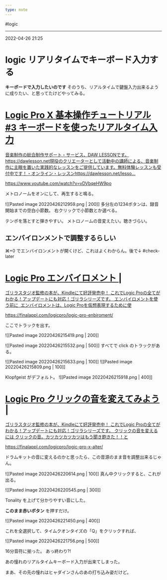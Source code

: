 ```yaml
---
type: note
---
```


#logic 

---
2022-04-26  21:25

# logic  リアリタイムでキーボード入力する

**キーボードで入力したいのです**
そのうち、リアルタイムで鍵盤入力出来るように成りたい、と思ってたけどやってみる。

<div class="rich-link-card-container"><a class="rich-link-card" href="https://www.youtube.com/watch?v=vDVbqeHW9po" target="_blank">
	<div class="rich-link-image-container">
		<div class="rich-link-image" style="background-image: url('https://www.youtube.com/embed/vDVbqeHW9po?feature=oembed')">
	</div>
	</div>
	<div class="rich-link-card-text">
		<h1 class="rich-link-card-title">Logic Pro X 基本操作チュートリアル #3 キーボードを使ったリアルタイム入力</h1>
		<p class="rich-link-card-description">
		音楽制作の総合制作サポート・サービス、DAW LESSONです。https://dawlesson.net現役のクリエーターとして活動中の講師による、音楽制作に主眼を置いた実践的なレッスンをご提供しています。無料体験レッスンも受付中です！・オンライン・レッスンhttps://dawlesson.net/lesso...
		</p>
		<p class="rich-link-href">
		https://www.youtube.com/watch?v=vDVbqeHW9po
		</p>
	</div>
</a></div>

メトロノームをオンにして、再生すると鳴る。

![[Pasted image 20220426212959.png | 200]]
多分左の1234ボタンは、録音開始までの空白小節数。
右クリックで小節数とか選べる。

テンポを落とすと弾きやすい。
メトロノームの音変えたい。聴きづらい。

## エンバイロンメントで調整するらしい
⌘+0 でエンバイロンメントが開くけど、これはよくわからん。後で↓
#check-later 
<div class="rich-link-card-container"><a class="rich-link-card" href="https://finalappl.com/logicpro/logic-pro-enbiroment/" target="_blank">
	<div class="rich-link-image-container">
		<div class="rich-link-image" style="background-image: url('https://finalappl.com/wp-content/uploads/2021/06/1112638.jpg')">
	</div>
	</div>
	<div class="rich-link-card-text">
		<h1 class="rich-link-card-title">Logic Pro エンバイロメント |</h1>
		<p class="rich-link-card-description">
		ゴリラスタジオ監修の本が、Kindleにて好評発売中！ これでLogic Proの全てがわかる！アップデートにも対応！ゴリラシリーズです。 エンバイロメントを使う前に  エンバイロメントは、Logic Proを仮想表現するために使
		</p>
		<p class="rich-link-href">
		https://finalappl.com/logicpro/logic-pro-enbiroment/
		</p>
	</div>
</a></div>

ここでトラックを出す。

![[Pasted image 20220426215419.png | 200]]

![[Pasted image 20220426215532.png | 500]]
すべてで click のトラックがある。

![[Pasted image 20220426215633.png | 100]] ![[Pasted image 20220426215809.png | 100]]

Klopfgeist がデフォルト。
![[Pasted image 20220426215918.png | 400]]

<div class="rich-link-card-container"><a class="rich-link-card" href="https://finalappl.com/logicpro/logic-pro-x-alter/" target="_blank">
	<div class="rich-link-image-container">
		<div class="rich-link-image" style="background-image: url('https://finalappl.com/wp-content/uploads/2021/04/122.jpg')">
	</div>
	</div>
	<div class="rich-link-card-text">
		<h1 class="rich-link-card-title">Logic Pro クリックの音を変えてみよう |</h1>
		<p class="rich-link-card-description">
		ゴリラスタジオ監修の本が、Kindleにて好評発売中！ これでLogic Proの全てがわかる！アップデートにも対応！ゴリラシリーズです。 クリックの音を変えるには クリックの音。カツカツカツカツはもう聞き飽きた！！と
		</p>
		<p class="rich-link-href">
		https://finalappl.com/logicpro/logic-pro-x-alter/
		</p>
	</div>
</a></div>
ドラムキットの音に変えるのかと思ったら、この音源のまま音を調整出来るじゃん。

![[Pasted image 20220426220614.png | 100]]
真ん中クリックすると、これが出る。

![[Pasted image 20220426220545.png | 300]]

Tonality を上げて分かりやすい音にした。

**このまま赤いボタン** を押すだけ。

![[Pasted image 20220426221450.png | 400]]

これを全選択して、タイムクオンタイズの「Q」をクリックすれば、

![[Pasted image 20220426221756.png | 500]]

16分音符に揃った。
あっ終わり?!

あの憧れのリアルタイムキーボード入力が出来てしまった。

まあ、その先の憧れはヒャダインさんのあの打ち込み姿だけど。

